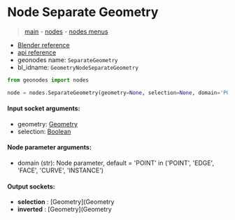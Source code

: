 # Node Separate Geometry

> [main](../structure.md) - [nodes](nodes.md) - [nodes menus](nodes_menus.md)

- [Blender reference](https://docs.blender.org/manual/en/latest/modeling/geometry_nodes/geometry/separate_geometry.html)
- [api reference](https://docs.blender.org/api/current/bpy.types.GeometryNodeSeparateGeometry.html)
- geonodes name: `SeparateGeometry`
- bl_idname: `GeometryNodeSeparateGeometry`

```python
from geonodes import nodes

node = nodes.SeparateGeometry(geometry=None, selection=None, domain='POINT')
```

#### Input socket arguments:

- geometry: [Geometry](Geometry.md)
- selection: [Boolean](Boolean.md)

#### Node parameter arguments:

- domain (str): Node parameter, default = 'POINT' in ('POINT', 'EDGE', 'FACE', 'CURVE', 'INSTANCE')

#### Output sockets:

- **selection** : [Geometry](Geometry
- **inverted** : [Geometry](Geometry

